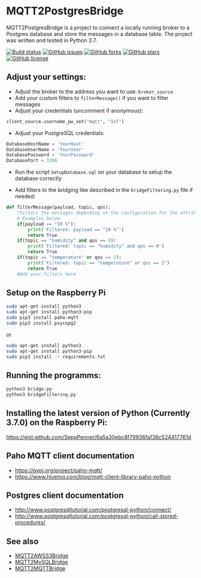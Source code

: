 # MQTT2PostgresBridge

MQTT2PostgresBridge is a project to connect a locally running broker to a Postgres database and store the messages in a database table. The project was written and tested in Python 3.7.

[![Build status](https://ci.appveyor.com/api/projects/status/bhqkj3oacr7jix8x?svg=true)](https://ci.appveyor.com/project/SeppPenner/mqtt2postgresbridge)
[![GitHub issues](https://img.shields.io/github/issues/SeppPenner/MQTT2PostgresBridge.svg)](https://github.com/SeppPenner/MQTT2PostgresBridge/issues)
[![GitHub forks](https://img.shields.io/github/forks/SeppPenner/MQTT2PostgresBridge.svg)](https://github.com/SeppPenner/MQTT2PostgresBridge/network)
[![GitHub stars](https://img.shields.io/github/stars/SeppPenner/MQTT2PostgresBridge.svg)](https://github.com/SeppPenner/MQTT2PostgresBridge/stargazers)
[![GitHub license](https://img.shields.io/badge/license-AGPL-blue.svg)](https://raw.githubusercontent.com/SeppPenner/MQTT2PostgresBridge/master/License.txt)

## Adjust your settings:

* Adjust the broker to the address you want to use: `broker_source`
* Add your custom filters to `filterMessage()` if you want to filter messages
* Adjust your credentials (uncomment if anonymous): 

```python
client_source.username_pw_set("mqtt", "IoT")
```

* Adjust your PostgreSQL credentials:

```python
DatabaseHostName = 'YourHost'
DatabaseUserName = 'YourUser'
DatabasePassword = 'YourPassword'
DatabasePort = 3306
```

* Run the script `SetupDatabase.sql` on your database to setup the database correctly

* Add filters to the bridging like described in the `bridgeFiltering.py` file if needed:

```python
def filterMessage(payload, topic, qos):
	"Filters the messages depending on the configuration for the attributes payload, topic and QoS. 'True' means that the message is not forwarded."
	# Examples below:
	if(payload == "10 %"):
		print('Filtered: payload == "10 %"')
		return True
	if(topic == "humidity" and qos == 0):
		print('Filtered: topic == "humidity" and qos == 0')
		return True
	if(topic == "temperature" or qos == 2):
		print('Filtered: topic == "temperature" or qos == 2')
		return True
	#Add your filters here
```

## Setup on the Raspberry Pi

```bash
sudo apt-get install python3
sudo apt-get install python3-pip
sudo pip3 install paho-mqtt
sudo pip3 install psycopg2
```

or

```bash
sudo apt-get install python3
sudo apt-get install python3-pip
sudo pip3 install -r requirements.txt
```

## Running the programms:

```bash
python3 bridge.py
python3 bridgeFiltering.py
```

## Installing the latest version of Python (Currently 3.7.0) on the Raspberry Pi:

https://gist.github.com/SeppPenner/6a5a30ebc8f79936fa136c524417761d

## Paho MQTT client documentation

* https://pypi.org/project/paho-mqtt/
* https://www.hivemq.com/blog/mqtt-client-library-paho-python

## Postgres client documentation

* http://www.postgresqltutorial.com/postgresql-python/connect/
* http://www.postgresqltutorial.com/postgresql-python/call-stored-procedures/

## See also

* [MQTT2AWSS3Bridge](https://github.com/SeppPenner/MQTT2AWSS3Bridge)
* [MQTT2MySQLBridge](https://github.com/SeppPenner/MQTT2MySQLBridge)
* [MQTT2MQTTBridge](https://github.com/SeppPenner/MQTT2MQTTBridge)